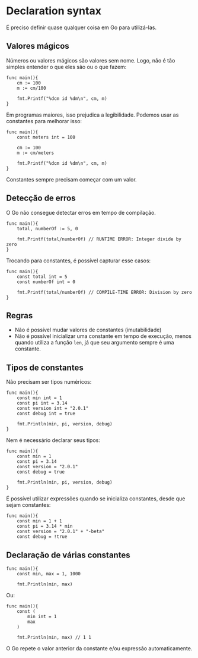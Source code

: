 # Declaration syntax

É preciso definir quase qualquer coisa em Go para utilizá-las.

## Valores mágicos

Números ou valores mágicos são valores sem nome. Logo, não é tão simples entender o que eles são ou o que fazem:

```golang
func main(){
    cm := 100
    m := cm/100

    fmt.Printf("%dcm id %dm\n", cm, m)
}
```

Em programas maiores, isso prejudica a legibilidade. Podemos usar as constantes para melhorar isso:

```golang
func main(){
    const meters int = 100

    cm := 100
    m := cm/meters

    fmt.Printf("%dcm id %dm\n", cm, m)
}
```

Constantes sempre precisam começar com um valor.

## Detecção de erros

O Go não consegue detectar erros em tempo de compilação.

```golang
func main(){
    total, numberOf := 5, 0

    fmt.Printf(total/numberOf) // RUNTIME ERROR: Integer divide by zero
}
```

Trocando para constantes, é possível capturar esse casos:

```golang
func main(){
    const total int = 5
    const numberOf int = 0

    fmt.Printf(total/numberOf) // COMPILE-TIME ERROR: Division by zero
}
```

## Regras

- Não é possível mudar valores de constantes (imutabilidade)
- Não é possível inicializar uma constante em tempo de execução, menos quando utiliza a função `len`, já que seu argumento sempre é uma constante.

## Tipos de constantes

Não precisam ser tipos numéricos:

```golang
func main(){
    const min int = 1
    const pi int = 3.14
    const version int = "2.0.1"
    const debug int = true

    fmt.Println(min, pi, version, debug)
}
```

Nem é necessário declarar seus tipos:

```golang
func main(){
    const min = 1
    const pi = 3.14
    const version = "2.0.1"
    const debug = true

    fmt.Println(min, pi, version, debug)
}
```

É possível utilizar expressões quando se inicializa constantes, desde que sejam constantes:

```golang
func main(){
    const min = 1 + 1
    const pi = 3.14 * min
    const version = "2.0.1" + "-beta"
    const debug = !true
```

## Declaração de várias constantes

```golang
func main(){
    const min, max = 1, 1000

    fmt.Println(min, max)
```

Ou:

```golang
func main(){
    const (
        min int = 1
        max
    )

    fmt.Println(min, max) // 1 1
```

O Go repete o valor anterior da constante e/ou expressão automaticamente.
